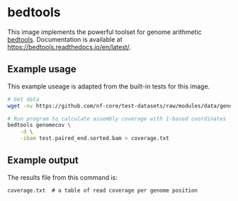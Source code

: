 # bedtools

This image implements the powerful toolset for genome arithmetic [bedtools](https://github.com/arq5x/bedtools2).
Documentation is available at https://bedtools.readthedocs.io/en/latest/. 

## Example usage
This example useage is adapted from the built-in tests for this image.

```bash
# Get data
wget -nv https://github.com/nf-core/test-datasets/raw/modules/data/genomics/sarscov2/illumina/bam/test.paired_end.sorted.bam

# Run program to calculate assembly coverage with 1-based coordinates
bedtools genomecov \
    -d \
    -ibam test.paired_end.sorted.bam > coverage.txt
```

## Example output

The results file from this command is:
```
coverage.txt  # a table of read coverage per genome position
```
